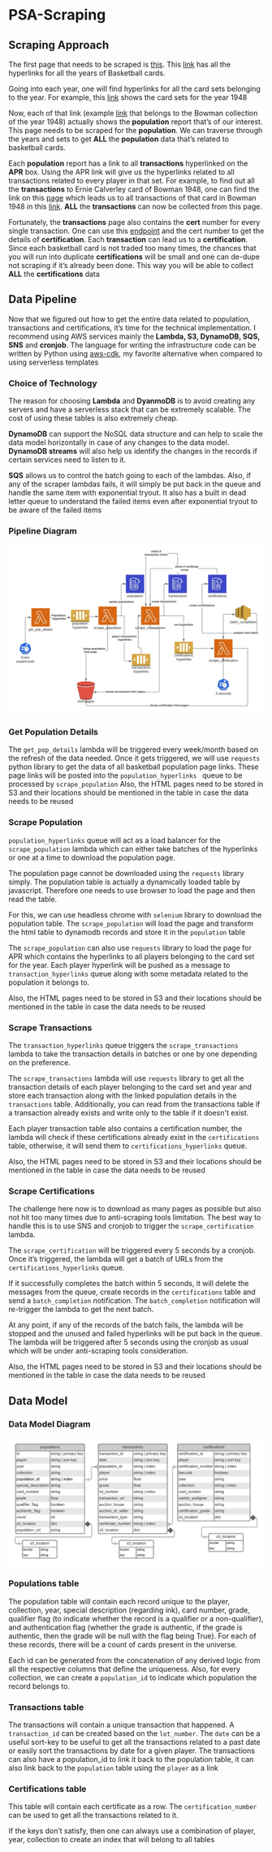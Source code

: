 # PSA-Scraping



## Scraping Approach



The first page that needs to be scraped is [this](https://www.psacard.com/pop/basketball-cards/20019). This [link](https://www.psacard.com/pop/basketball-cards/20019) has all the hyperlinks for all the years of Basketball cards.

Going into each year, one will find hyperlinks for all the card sets belonging to the year. For example, this [link](https://www.psacard.com/pop/basketball-cards/1948/20525) shows the card sets for the year 1948

Now, each of that link (example [link](https://www.psacard.com/pop/basketball-cards/1948/bowman/34069) that belongs to the Bowman collection of the year 1948) actually shows the **population** report that’s of our interest. This page needs to be scraped for the **population**. We can traverse through the years and sets to get **ALL** the **population** data that’s related to basketball cards.

Each **population** report has a link to all **transactions** hyperlinked on the **APR** box. Using the APR link will give us the hyperlinks related to all transactions related to every player in that set. For example, to find out all the **transactions** to Ernie Calverley card of Bowman 1948, one can find the link on this [page](https://www.psacard.com/auctionprices/basketball-cards/1948-bowman/34069) which leads us to all transactions of that card in Bowman 1948 in this [link](https://www.psacard.com/auctionprices/basketball-cards/1948-bowman/ernie-calverley/values/299138/). **ALL** the **transactions** can now be collected from this page. 

Fortunately, the **transactions** page also contains the **cert** number for every single transaction. One can use this [endpoint](https://www.psa.com/cert/) and the cert number to get the details of **certification**. Each **transaction** can lead us to a **certification**. Since each basketball card is not traded too many times, the chances that you will run into duplicate **certifications** will be small and one can de-dupe not scraping if it’s already been done. This way you will be able to collect **ALL** the **certifications** data


## Data Pipeline
Now that we figured out how to get the entire data related to population, transactions and certifications, it’s time for the technical implementation. I recommend using AWS services mainly the **Lambda, S3, DynamoDB, SQS, SNS** and **cronjob**. The language for writing the infrastructure code can be written by Python using [aws-cdk](https://aws.amazon.com/cdk/), my favorite alternative when compared to using serverless templates




### Choice of Technology
The reason for choosing **Lambda** and **DyanmoDB** is to avoid creating any servers and have a serverless stack that can be extremely scalable. The cost of using these tables is also extremely cheap. 

**DynamoDB** can support the NoSQL data structure and can help to scale the data model horizontally in case of any changes to the data model. **DynamoDB streams** will also help us identify the changes in the records if certain services need to listen to it. 

**SQS** allows us to control the batch going to each of the lambdas. Also, if any of the scraper lambdas fails, it will simply be put back in the queue and handle the same item with exponential tryout. It also has a built in dead letter queue to understand the failed items even after exponential tryout to be aware of the failed items 



### Pipeline Diagram

![alt text](updated_pipeline.jpeg)



### Get Population Details

The `get_pop_details` lambda will be triggered every week/month based on the refresh of the data needed. Once it gets triggered, we will use `requests` python library to get the data of all basketball population page links. These page links will be posted into the `population_hyperlinks ` queue to be processed by `scrape_population`
Also, the HTML pages need to be stored in S3 and their locations should be mentioned in the table in case the data needs to be reused 


### Scrape Population
`population_hyperlinks` queue will act as a load balancer for the `scrape_population` lambda which can either take batches of the hyperlinks or one at a time to download the population page. 

The population page cannot be downloaded using the `requests` library simply. The population table is actually a dynamically loaded table by javascript. Therefore one needs to use browser to load the page and then read the table. 

For this, we can use headless chrome with `selenium` library to download the population table. The `scrape_population` will load the page and transform the html table to dynamodb records and store it in the `population` table


The `scrape_population` can also use `requests` library to load the page for APR which contains the hyperlinks to all players belonging to the card set for the year. Each player hyperlink will be pushed as a message to `transaction_hyperlinks` queue along with some metadata related to the population it belongs to. 


Also, the HTML pages need to be stored in S3 and their locations should be mentioned in the table in case the data needs to be reused 


### Scrape Transactions


The `transaction_hyperlinks` queue triggers the `scrape_transactions` lambda to take the transaction details in batches or one by one depending on the preference. 

The `scrape_transactions` lambda will use `requests` library to get all the transaction details of each player belonging to the card set and year and store each transaction along with the linked population details in the `transactions` table. Additionally, you can read from the transactions table if a transaction already exists and write only to the table if it doesn't exist. 

Each player transaction table also contains a certification number, the lambda will check if these certifications already exist in the `certifications` table, otherwise, it will send them to `certifications_hyperlinks` queue. 

Also, the HTML pages need to be stored in S3 and their locations should be mentioned in the table in case the data needs to be reused 

### Scrape Certifications
The challenge here now is to download as many pages as possible but also not hit too many times due to anti-scraping tools limitation. The best way to handle this is to use SNS and cronjob to trigger the `scrape_certification` lambda.

The `scrape_certification` will be triggered every 5 seconds by a cronjob. Once it’s triggered, the lambda will get a batch of URLs from the `certifications_hyperlinks` queue.

If it successfully completes the batch within 5 seconds, it will delete the messages from the queue, create records in the `certifications` table and send a `batch_completion` notification. The `batch_completion` notification will re-trigger the lambda to get the next batch. 

At any point, if any of the records of the batch fails, the lambda will be stopped and the unused and failed hyperlinks will be put back in the queue. The lambda will be triggered after 5 seconds using the cronjob as usual which will be under anti-scraping tools consideration. 

Also, the HTML pages need to be stored in S3 and their locations should be mentioned in the table in case the data needs to be reused 


## Data Model


### Data Model Diagram


![alt text](data_model.jpeg)


### Populations table

The population table will contain each record unique to the player, collection, year, special description (regarding ink), card number, grade, qualifier flag (to indicate whether the record is a qualifier or a non-qualifier), and authentication flag (whether the grade is authentic, if the grade is authentic, then the grade will be null with the flag being True). For each of these records, there will be a count of cards present in the universe.

Each id can be generated from the concatenation of any derived logic from all the respective columns that define the uniqueness. Also, for every collection, we can create a `population_id` to indicate which population the record belongs to.


### Transactions table

The transactions will contain a unique transaction that happened. A `transaction_id` can be created based on the `lot_number`. The `date` can be a useful sort-key to be useful to get all the transactions related to a past date or easily sort the transactions by date for a given player. The transactions can also have a population_id to link it back to the population table, it can also link back to the `population` table using the `player` as a link


### Certifications table


This table will contain each certificate as a row. The `certification_number` can be used to get all the transactions related to it. 


If the keys don’t satisfy, then one can always use a combination of player, year, collection to create an index that will belong to all tables
